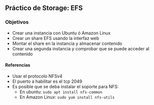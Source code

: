 ## Práctico de Storage: EFS

### Objetivos

* Crear una instancia con Ubuntu ó Amazon Linux
* Crear un share EFS usando la interfaz web
* Montar el share en la instancia y almacenar contenido
* Crear una segunda instancia y comprobar que se puede acceder al contenido

#### Referencias

* Usar el protocolo NFSv4
* El puerto a habilitar es el tcp 2049
* Es posible que se deba instalar el soporte para NFS:
  * En ubuntu: `sudo apt install nfs-common`
  * En Amazon Linux: `sudo yum install nfs-utils`

